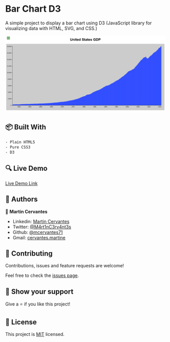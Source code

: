 # Bar Chart D3

A simple project to display a bar chart using D3 (JavaScript library for visualizing data with HTML, SVG, and CSS.)

![screenshot](./Screenshot.png)

## :package: Built With

    - Plain HTML5
    - Pure CSS3
    - D3

## :mag: Live Demo

[Live Demo Link](https://mcervantes71.github.io/Bar_Chart_D3)

## :busts_in_silhouette: Authors

👤 **Martin Cervantes**

- Linkedin: [Martin Cervantes](https://www.linkedin.com/in/cervantesmartin/)
- Twitter: [@M4rt1nC3rv4nt3s](https://twitter.com/M4rt1nC3rv4nt3s)
- Github: [@mcervantes71](https://github.com/mcervantes71)
- Gmail: [cervantes.martine](mailto:cervantes.martine@gmail.com)

## 🤝 Contributing

Contributions, issues and feature requests are welcome!

Feel free to check the [issues page](../../issues).

## :star2: Show your support

Give a ⭐️ if you like this project!

## 📝 License

This project is [MIT](lic.url) licensed.
